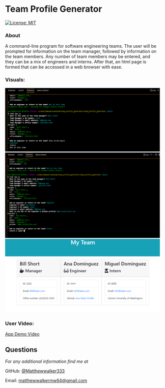 # Team Profile Generator

[![License: MIT](https://img.shields.io/badge/License-MIT-yellow.svg)](https://opensource.org/licenses/MIT) 

### About

A command-line program for software engineering teams. The user will be prompted for information on the team manager, followed by information on the team members. Any number of team members may be entered, and they can be a mix of engineers and interns. After that, an html page is formed that can be accessed in a web browser with ease.

### Visuals:
![Screenshot](hw10-screenshot.PNG)
![Screenshot](hw10-1-screenshot.PNG)
![Screenshot](hw10-2-screenshot.PNG)

### User Video:
[App Demo Video](https://youtu.be/woVR-an5L24)


## Questions
*For any additional information find me at* 

GitHub: [@Matthewwalker333](https://github.com/Matthewwalker333/)

Email: [matthewwalkermw64@gmail.com](mailto:matthewwalkermw64@gmail.com)
